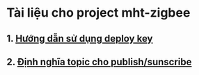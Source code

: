 # Tài liệu cho project mht-zigbee

## 1. [Hướng dẫn sử dụng deploy key](github.md)
## 2. [Định nghĩa topic cho publish/sunscribe](pubsub.md)